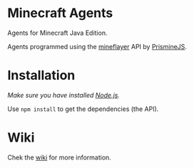 # Minecraft Agents
Agents for Minecraft Java Edition.

Agents programmed using the [mineflayer](https://github.com/PrismarineJS/mineflayer "Mineflayer") API by [PrismineJS](https://github.com/PrismarineJS "PrimarineJS").

# Installation

_Make sure you have installed [Node.js](https://nodejs.org/en/ "Node.JS")._

Use `npm install` to get the dependencies (the API).

# Wiki
Chek the [wiki](https://github.com/Maglo22/minecraft_agents/wiki "Wiki") for more information.
